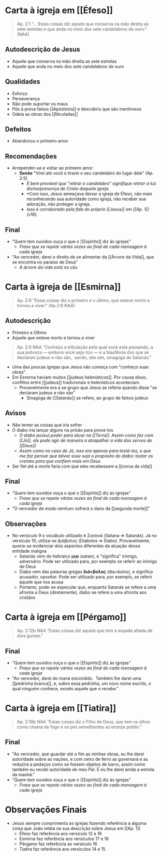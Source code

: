 # Carta à igreja em [[Éfeso]]

> Ap. 2:1
> "... Estas coisas diz aquele que conserva na mão direita as sete estrelas e que anda no meio dos sete candelabros de ouro:" (NAA)

## Autodescrição de Jesus
- Aquele que conserva na mão direita as sete estrelas
- Aquele que anda no meio dos sete candelabros de ouro

## Qualidades
- Esforço
- Perseverança
- Não pode suportar os maus
- Pôs à prova falsos [[Apóstolos]] e descobriu que são mentirosos
- Odeia as obras dos [[Nicolaítas]]

## Defeitos
- Abandonou o primeiro amor

## Recomendações
- Arrepender-se e voltar ao primeiro amor
	- **Senão** "Virei até você e tirarei o seu candelabro do lugar dele" (Ap. 2:5)
		- *É bem provável que "retirar o candelabro" signifique retirar a luz divina/presença de Cristo daquela igreja.*
		- *Com isso, Jesus ameaçava deixar a igreja de Éfeso, não mais reconhecendo sua autoridade como igreja, não receber sua adoração, não proteger a igreja.
		- *Isso é corroborado pela fala do próprio [[Jesus]] em [[Ap. 1]] (v16).*

## Final
- "Quem tem ouvidos ouça o que o [[Espírito]] diz às igrejas"
	- *Frase que se repete várias vezes ao final de cada mensagem à cada igreja*
- "Ao vencedor, darei o direito de se alimentar da [[Árvore da Vida]], que se encontra no paraíso de Deus"
	- *A árvore da vida está no céu*

# Carta à igreja de [[Esmirna]]

> Ap. 2:8
> "Estas coisas diz o primeiro e o último, que esteve morto e tornou a viver." (Ap.2:8 NAA)

## Autodescrição
- Primeiro e Último
- Aquele que esteve morto e tornou a viver

> Ap. 2:9 NAA
> "Conheço a tribulação pela qual você está passando, a sua pobreza — embora você seja rico — e a blasfêmia dos que se declaram judeus e não são,  sendo, isto sim, sinagoga de Satanás."

- Uma das poucas igrejas que Jesus não começa com "conheço suas obras".
- Em Esmirna haviam muitos [[judeus helenísticos]]. Por causa disso, conflitos entre [[judeus]] tradicionais e helenísticos aconteciam.
	- Provavelmente era a se grupo que Jesus se referia quando disse "se declaram judeus e não são"
		- Sinagoga de [[Satanás]] se refere, ao grupo de falsos judeus

## Avisos
- Não temer as coisas que iria sofrer
- O diabo iria lançar alguns na prisão para prová-los
	- *O diabo possui poder para atuar na [[Terra]]. Assim como fez com [[Jó]], ele pode agir de maneira a atrapalhar a vida dos servos de [[Deus]]*
	- *Assim como no caso de Jó, isso era apenas para testá-los, o que me faz pensar que talvez esse seja o propósito do diabo: testar os crentes para que confiem mais em Deus*
- Ser fiel até a morte faria com que eles recebessem a [[coroa da vida]]

## Final
- "Quem tem ouvidos ouça o que o [[Espírito]] diz às igrejas"
	- *Frase que se repete várias vezes ao final de cada mensagem à cada igreja*
- "O vencedor de modo nenhum sofrerá o dano da [[segunda morte]]"

## Observações
- No versículo 9 o vocábulo utilizado é Σατανά (Satana => Satanás). Já no versículo 10, utiliza-se Διάβολος (Diabolos => Diabo). Provavelmente, queria-se evidenciar dois aspectos diferentes da atuação dessa entidade maligna
	- Satanás vem do hebraico **שָטָן** (satan), e "significa" inimigo, adversário. Pode ser utilizado para, por exemplo se referir ao inimigo de Deus
	- Diabo vem das palavras gregas **διά+βολος** (dia+bolos), e significa acusador, opositor. Pode ser utilizado para, por exemplo, se referir àquele que nos acusa
	- Portanto, pode-se especular que, enquanto Satanás se refere a uma afronta a Deus (diretamente), diabo se refere a uma afronta aos cristãos 

# Carta à igreja em [[Pérgamo]]

 > Ap. 2:12b NAA
 > "Estas coisas diz aquele que tem a espada afiada de dois gumes."

## Final
- "Quem tem ouvidos ouça o que o [[Espírito]] diz às igrejas"
	- *Frase que se repete várias vezes ao final de cada mensagem à cada igreja*
- "Ao vencedor, darei do maná escondido.  Também lhe darei uma [[pedrinha branca]], e, sobre essa pedrinha, um novo nome escrito, o qual ninguém conhece, exceto aquele que o recebe."

# Carta à igreja em [[Tiatira]]

> Ap. 2:18b NAA
> "Estas coisas diz o Filho de Deus, que tem os olhos como chama de fogo e os pés semelhantes ao bronze polido."

## Final
- "Ao vencedor, que guardar até o fim as minhas obras, eu lhe darei autoridade sobre as nações, e com cetro de ferro as governará e as reduzirá a pedaços como se fossem objetos de barro, assim como também eu recebi autoridade de meu Pai. E eu lhe darei ainda a estrela da manhã."
- "Quem tem ouvidos ouça o que o [[Espírito]] diz às igrejas"
	- *Frase que se repete várias vezes ao final de cada mensagem à cada igreja*

# Observações Finais
- Jesus sempre cumprimenta as igrejas fazendo referência a alguma coisa que João relata na sua descrição sobre Jesus em [[Ap. 1]]
	- Éfeso faz referência aos versículo 12 e 16
	- Esmirna faz referência aos versículos 17 e 18
	- Pérgamo faz referência ao versículo 16
	- Tiatira faz referência aos versículos 14 e 15